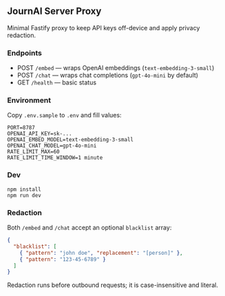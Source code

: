 ## JournAI Server Proxy

Minimal Fastify proxy to keep API keys off-device and apply privacy redaction.

### Endpoints
- POST `/embed` — wraps OpenAI embeddings (`text-embedding-3-small`)
- POST `/chat` — wraps chat completions (`gpt-4o-mini` by default)
- GET `/health` — basic status

### Environment
Copy `.env.sample` to `.env` and fill values:
```
PORT=8787
OPENAI_API_KEY=sk-...
OPENAI_EMBED_MODEL=text-embedding-3-small
OPENAI_CHAT_MODEL=gpt-4o-mini
RATE_LIMIT_MAX=60
RATE_LIMIT_TIME_WINDOW=1 minute
```

### Dev
```
npm install
npm run dev
```

### Redaction
Both `/embed` and `/chat` accept an optional `blacklist` array:
```json
{
  "blacklist": [
    { "pattern": "john doe", "replacement": "[person]" },
    { "pattern": "123-45-6789" }
  ]
}
```
Redaction runs before outbound requests; it is case-insensitive and literal.


